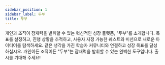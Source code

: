 ```yaml
---
sidebar_position: 1
sidebar_label: 두부
title: 두부
---
```


개인과 조직이 잠재력을 발휘할 수 있는 혁신적인 성장 플랫폼, "두부"를 소개합니다. 목표를 설정하고, 진행 상황을 추적하고, 사용자 지정 가능한 퀘스트와 미션으로 새로운 아이디어를 탐색하세요. 같은 생각을 가진 학습자 커뮤니티와 연결하고 성장 목표를 달성하십시오. 개인이든 조직이든 "두부"는 잠재력을 발휘할 수 있는 완벽한 도구입니다. 출시를 기대해 주세요!
